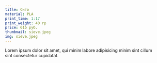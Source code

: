 ```yaml
---
title: Сито
material: PLA
print_time: 1:17
print_weight: 40 гр
price: 615 руб.
thumbnail: sieve.jpeg
img: sieve.jpeg
---
```


Lorem ipsum dolor sit amet, qui minim labore adipisicing minim sint cillum sint consectetur cupidatat.
